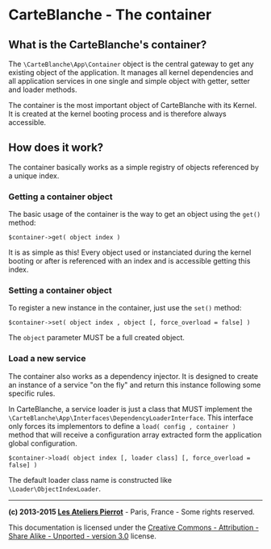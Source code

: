 CarteBlanche - The container
============================


## What is the CarteBlanche's container?

The `\CarteBlanche\App\Container` object is the central gateway to get any existing object of the application.
It manages all kernel dependencies and all application services in one single and simple
object with getter, setter and loader methods.

The container is the most important object of CarteBlanche with its Kernel. It is created at
the kernel booting process and is therefore always accessible.


## How does it work?

The container basically works as a simple registry of objects referenced by a unique index.

### Getting a container object

The basic usage of the container is the way to get an object using the `get()` method:

    $container->get( object index )

It is as simple as this! Every object used or instanciated during the kernel booting or after
is referenced with an index and is accessible getting this index.

### Setting a container object

To register a new instance in the container, just use the `set()` method:

    $container->set( object index , object [, force_overload = false] )

The `object` parameter MUST be a full created object.

### Load a new service

The container also works as a dependency injector. It is designed to create an instance of
a service "on the fly" and return this instance following some specific rules.

In CarteBlanche, a service loader is just a class that MUST implement the
`\CarteBlanche\App\Interfaces\DependencyLoaderInterface`. This interface only forces its implementors to
define a `load( config , container )` method that will receive a configuration array extracted
form the application global configuration.

    $container->load( object index [, loader class] [, force_overload = false] )

The default loader class name is constructed like `\Loader\ObjectIndexLoader`.


----
**(c) 2013-2015 [Les Ateliers Pierrot](http://www.ateliers-pierrot.fr/)** - Paris, France - Some rights reserved.

This documentation is licensed under the [Creative Commons - Attribution - Share Alike - Unported - version 3.0](http://creativecommons.org/licenses/by-sa/3.0/) license.
